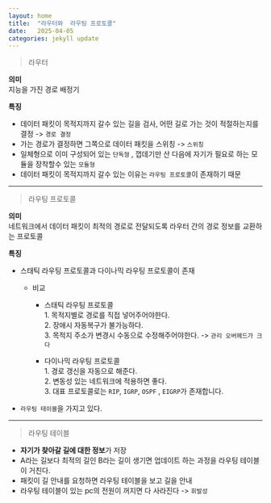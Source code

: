 ```yaml
---
layout: home
title:  "라우터와  라우팅 프로토콜"
date:   2025-04-05 
categories: jekyll update
---
```


> 라우터

**의미** <br>
지능을 가진 경로 배정기 

**특징**
<br>
  * 데이터 패킷이 목적지까지 갈수 있는 길을 검사, 어떤 길로 가는 것이 적절하는지를 결정 -> `경로 결정` <br>
  * 가는 경로가 결정하면 그쪽으로 데이터 패킷을 스위칭 -> `스위칭`
  * 일체형으로 이미 구성되어 있는  `단독형` , 껍데기만 산 다음에 자기가 필요로 하는 모듈을 장착할수 있는 `모듈형`
  * 데이터 패킷이 목적지까지 갈수 있는 이유는 `라우팅 프로토콜`이 존재하기 때문

---

 > 라우팅 프로토콜

  **의미**    <br>
   네트워크에서 데이터 패킷이 최적의 경로로 전달되도록 라우터 간의 경로 정보를 교환하는 프로토콜


  **특징** <br>
  * 스태틱 라우팅 프로토콜과  다이나믹 라우팅 프로토콜이 존재
     * 비교   
       
       * 스태틱 라우팅 프로토콜 <br>
              1. 목적지별로 경로를 직접 넣어주어야한다. <br>
              2. 장애시 자동복구가 불가능하다. <br>
              3. 목적지 주소가 변경시 수동으로 수정해주어야한다. -> `관리 오버헤드가 크다` <br>
        
       * 다이나믹 라우팅 프로토콜 <br>
              1. 경로 갱신을 자동으로 해준다. <br> 
              2. 변동성 있는 네트워크에 적용하면 좋다. <br> 
              3. 대표 프로토콜로는 `RIP`, `IGRP`, `OSPF` , `EIGRP`가 존재합니다. <br>
     
     
* `라우팅 테이블`을 가지고 있다.
           <br> 
---
> 라우팅 테이블
    
  * **자기가 찾아갈 길에 대한 정보**가 저장 <br>
  * A라는 길보다 최적의 길인 B라는 길이 생기면 업데이트 하는 과정을 라우팅 테이블이 거친다. <br>
  * 패킷이 길 안내를 요청하면 라우팅 테이블을 보고 길을 안내 <br>
  * 라우팅 테이블이 있는 pc의 전원이 꺼지면 다 사라진다 -> `휘발성`


    
    

  
